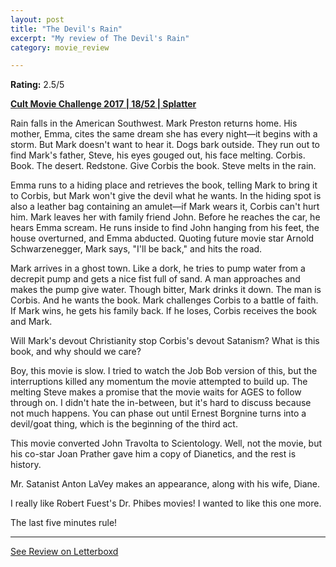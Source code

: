 ```yaml
---
layout: post
title: "The Devil's Rain"
excerpt: "My review of The Devil's Rain"
category: movie_review

---
```


**Rating:** 2.5/5

<b><a href="https://boxd.it/q7TYk/detail">Cult Movie Challenge 2017 | 18/52 | Splatter</a></b>

Rain falls in the American Southwest. Mark Preston returns home. His mother, Emma, cites the same dream she has every night—it begins with a storm. But Mark doesn't want to hear it. Dogs bark outside. They run out to find Mark's father, Steve, his eyes gouged out, his face melting. Corbis. Book. The desert. Redstone. Give Corbis the book. Steve melts in the rain. 

Emma runs to a hiding place and retrieves the book, telling Mark to bring it to Corbis, but Mark won't give the devil what he wants. In the hiding spot is also a leather bag containing an amulet—if Mark wears it, Corbis can't hurt him. Mark leaves her with family friend John. Before he reaches the car, he hears Emma scream. He runs inside to find John hanging from his feet, the house overturned, and Emma abducted. Quoting future movie star Arnold Schwarzenegger, Mark says, "I'll be back," and hits the road.

Mark arrives in a ghost town. Like a dork, he tries to pump water from a decrepit pump and gets a nice fist full of sand. A man approaches and makes the pump give water. Though bitter, Mark drinks it down. The man is Corbis. And he wants the book. Mark challenges Corbis to a battle of faith. If Mark wins, he gets his family back. If he loses, Corbis receives the book and Mark. 

Will Mark's devout Christianity stop Corbis's devout Satanism? What is this book, and why should we care? 

Boy, this movie is slow. I tried to watch the Job Bob version of this, but the interruptions killed any momentum the movie attempted to build up. The melting Steve makes a promise that the movie waits for AGES to follow through on. I didn't hate the in-between, but it's hard to discuss because not much happens. You can phase out until Ernest Borgnine turns into a devil/goat thing, which is the beginning of the third act.

This movie converted John Travolta to Scientology. Well, not the movie, but his co-star Joan Prather gave him a copy of Dianetics, and the rest is history.

Mr. Satanist Anton LaVey makes an appearance, along with his wife, Diane.

I really like Robert Fuest's Dr. Phibes movies! I wanted to like this one more.

The last five minutes rule!

<hr>

[See Review on Letterboxd](https://boxd.it/9hXIZv)
